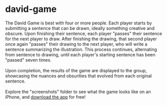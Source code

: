 # david-game
The David Game is best with four or more people. Each player starts by submitting a sentence that can be drawn, ideally something creative and obscure.
Upon finishing their sentence, each player "passes" their sentence for the next player to draw.
After finishing the drawing, that second player once again "passes" their drawing to the next player, who will write a sentence summarizing the illustration.
This process continues, alternating from sentence to drawing, until each player's starting sentence has been "passed" seven times.<br><br>
Upon completion, the results of the game are displayed to the group, showcasing the nuances and obsurities that evolved from each original sentence.<br><br>
Explore the "screenshots" folder to see what the game looks like on an iPhone, and [download the app](https://apps.apple.com/app/the-david-game/id6627351419) for free!

